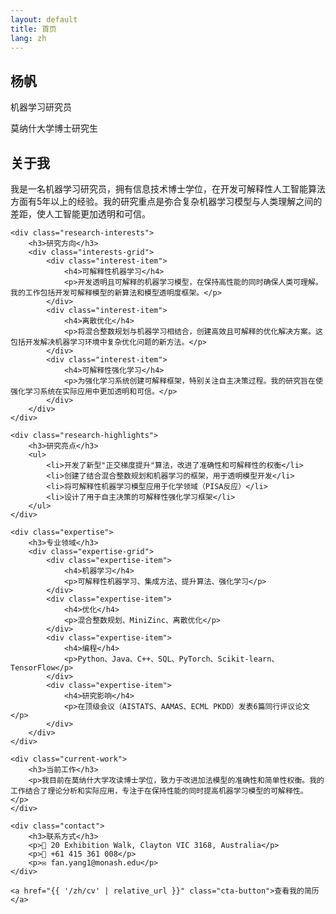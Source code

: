 ```yaml
---
layout: default
title: 首页
lang: zh
---
```


<section class="hero">
    <h1>杨帆</h1>
    <p>机器学习研究员</p>
    <p>莫纳什大学博士研究生</p>
</section>

<section class="about">
    <h2>关于我</h2>
    <p>我是一名机器学习研究员，拥有信息技术博士学位，在开发可解释性人工智能算法方面有5年以上的经验。我的研究重点是弥合复杂机器学习模型与人类理解之间的差距，使人工智能更加透明和可信。</p>
    
    <div class="research-interests">
        <h3>研究方向</h3>
        <div class="interests-grid">
            <div class="interest-item">
                <h4>可解释性机器学习</h4>
                <p>开发透明且可解释的机器学习模型，在保持高性能的同时确保人类可理解。我的工作包括开发可解释模型的新算法和模型透明度框架。</p>
            </div>
            <div class="interest-item">
                <h4>离散优化</h4>
                <p>将混合整数规划与机器学习相结合，创建高效且可解释的优化解决方案。这包括开发解决机器学习环境中复杂优化问题的新方法。</p>
            </div>
            <div class="interest-item">
                <h4>可解释性强化学习</h4>
                <p>为强化学习系统创建可解释框架，特别关注自主决策过程。我的研究旨在使强化学习系统在实际应用中更加透明和可信。</p>
            </div>
        </div>
    </div>

    <div class="research-highlights">
        <h3>研究亮点</h3>
        <ul>
            <li>开发了新型"正交梯度提升"算法，改进了准确性和可解释性的权衡</li>
            <li>创建了结合混合整数规划和机器学习的框架，用于透明模型开发</li>
            <li>将可解释性机器学习模型应用于化学领域（PISA反应）</li>
            <li>设计了用于自主决策的可解释性强化学习框架</li>
        </ul>
    </div>

    <div class="expertise">
        <h3>专业领域</h3>
        <div class="expertise-grid">
            <div class="expertise-item">
                <h4>机器学习</h4>
                <p>可解释性机器学习、集成方法、提升算法、强化学习</p>
            </div>
            <div class="expertise-item">
                <h4>优化</h4>
                <p>混合整数规划、MiniZinc、离散优化</p>
            </div>
            <div class="expertise-item">
                <h4>编程</h4>
                <p>Python、Java、C++、SQL、PyTorch、Scikit-learn、TensorFlow</p>
            </div>
            <div class="expertise-item">
                <h4>研究影响</h4>
                <p>在顶级会议（AISTATS、AAMAS、ECML PKDD）发表6篇同行评议论文</p>
            </div>
        </div>
    </div>

    <div class="current-work">
        <h3>当前工作</h3>
        <p>我目前在莫纳什大学攻读博士学位，致力于改进加法模型的准确性和简单性权衡。我的工作结合了理论分析和实际应用，专注于在保持性能的同时提高机器学习模型的可解释性。</p>
    </div>

    <div class="contact">
        <h3>联系方式</h3>
        <p>📍 20 Exhibition Walk, Clayton VIC 3168, Australia</p>
        <p>📱 +61 415 361 008</p>
        <p>✉️ fan.yang1@monash.edu</p>
    </div>

    <a href="{{ '/zh/cv' | relative_url }}" class="cta-button">查看我的简历</a>
</section> 